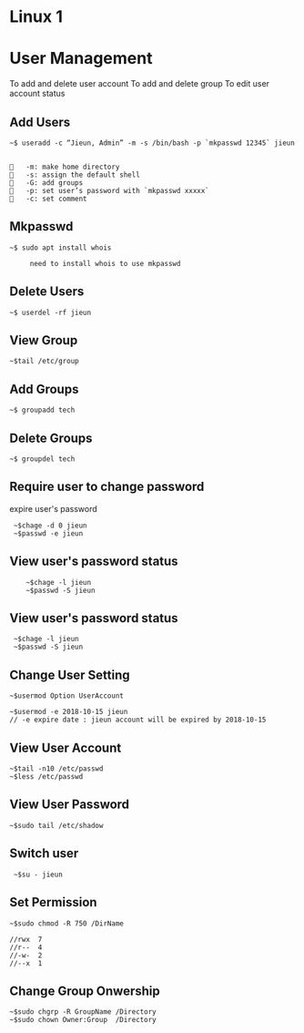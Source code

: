 
# Linux 1
# User Management
To add and delete user account
To add and delete group
To edit user account status

Add Users
-------------
    ~$ useradd -c “Jieun, Admin” -m -s /bin/bash -p `mkpasswd 12345` jieun

 
    	-m: make home directory
    	-s: assign the default shell
    	-G: add groups
    	-p: set user’s password with `mkpasswd xxxxx`
    	-c: set comment 

Mkpasswd 
--------------
        
    ~$ sudo apt install whois

         need to install whois to use mkpasswd

Delete Users
-----------------

    ~$ userdel -rf jieun
    
View Group
-------------------
    ~$tail /etc/group    

Add Groups
---------------

    ~$ groupadd tech
    


Delete Groups
---------------

    ~$ groupdel tech
    
    
Require user to change password 
----------------------------------
 expire user's password

    
     ~$chage -d 0 jieun
     ~$passwd -e jieun       
        
View user's password status 
----------------------------

        ~$chage -l jieun
        ~$passwd -S jieun
        
        
View user's password status 
----------------------------
     ~$chage -l jieun
     ~$passwd -S jieun
    
    
Change User Setting
-------------------------
    ~$usermod Option UserAccount
    
    ~$usermod -e 2018-10-15 jieun
    // -e expire date : jieun account will be expired by 2018-10-15


View User Account
------------------------
    ~$tail -n10 /etc/passwd
    ~$less /etc/passwd
     
View User Password
----------------------
    ~$sudo tail /etc/shadow
       
Switch user
---------------------
     ~$su - jieun
    
Set Permission
----------------
    ~$sudo chmod -R 750 /DirName

    //rwx  7
    //r--  4
    //-w-  2
    //--x  1

Change Group Onwership
------------------------

    ~$sudo chgrp -R GroupName /Directory
    ~$sudo chown Owner:Group  /Directory
    
